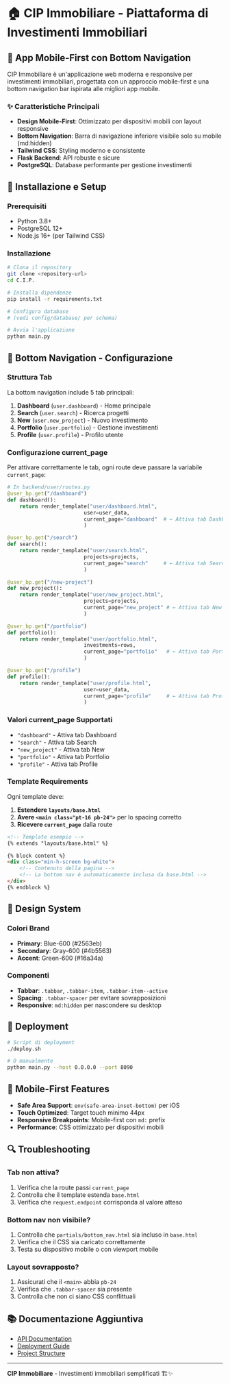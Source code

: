 # 🏠 CIP Immobiliare - Piattaforma di Investimenti Immobiliari

## 📱 **App Mobile-First con Bottom Navigation**

CIP Immobiliare è un'applicazione web moderna e responsive per investimenti immobiliari, progettata con un approccio mobile-first e una bottom navigation bar ispirata alle migliori app mobile.

### ✨ **Caratteristiche Principali**

- **Design Mobile-First**: Ottimizzato per dispositivi mobili con layout responsive
- **Bottom Navigation**: Barra di navigazione inferiore visibile solo su mobile (md:hidden)
- **Tailwind CSS**: Styling moderno e consistente
- **Flask Backend**: API robuste e sicure
- **PostgreSQL**: Database performante per gestione investimenti

## 🔧 **Installazione e Setup**

### **Prerequisiti**
- Python 3.8+
- PostgreSQL 12+
- Node.js 16+ (per Tailwind CSS)

### **Installazione**

```bash
# Clona il repository
git clone <repository-url>
cd C.I.P.

# Installa dipendenze
pip install -r requirements.txt

# Configura database
# (vedi config/database/ per schema)

# Avvia l'applicazione
python main.py
```

## 🧭 **Bottom Navigation - Configurazione**

### **Struttura Tab**
La bottom navigation include 5 tab principali:

1. **Dashboard** (`user.dashboard`) - Home principale
2. **Search** (`user.search`) - Ricerca progetti
3. **New** (`user.new_project`) - Nuovo investimento
4. **Portfolio** (`user.portfolio`) - Gestione investimenti
5. **Profile** (`user.profile`) - Profilo utente

### **Configurazione current_page**

Per attivare correttamente le tab, ogni route deve passare la variabile `current_page`:

```python
# In backend/user/routes.py
@user_bp.get("/dashboard")
def dashboard():
    return render_template("user/dashboard.html", 
                         user=user_data,
                         current_page="dashboard"  # ← Attiva tab Dashboard
                         )

@user_bp.get("/search")
def search():
    return render_template("user/search.html", 
                         projects=projects,
                         current_page="search"     # ← Attiva tab Search
                         )

@user_bp.get("/new-project")
def new_project():
    return render_template("user/new_project.html", 
                         projects=projects,
                         current_page="new_project" # ← Attiva tab New
                         )

@user_bp.get("/portfolio")
def portfolio():
    return render_template("user/portfolio.html", 
                         investments=rows,
                         current_page="portfolio"   # ← Attiva tab Portfolio
                         )

@user_bp.get("/profile")
def profile():
    return render_template("user/profile.html", 
                         user=user_data,
                         current_page="profile"     # ← Attiva tab Profile
                         )
```

### **Valori current_page Supportati**
- `"dashboard"` - Attiva tab Dashboard
- `"search"` - Attiva tab Search  
- `"new_project"` - Attiva tab New
- `"portfolio"` - Attiva tab Portfolio
- `"profile"` - Attiva tab Profile

### **Template Requirements**
Ogni template deve:
1. **Estendere `layouts/base.html`**
2. **Avere `<main class="pt-16 pb-24">`** per lo spacing corretto
3. **Ricevere `current_page`** dalla route

```html
<!-- Template esempio -->
{% extends "layouts/base.html" %}

{% block content %}
<div class="min-h-screen bg-white">
    <!-- Contenuto della pagina -->
    <!-- La bottom nav è automaticamente inclusa da base.html -->
</div>
{% endblock %}
```

## 🎨 **Design System**

### **Colori Brand**
- **Primary**: Blue-600 (#2563eb)
- **Secondary**: Gray-600 (#4b5563)
- **Accent**: Green-600 (#16a34a)

### **Componenti**
- **Tabbar**: `.tabbar`, `.tabbar-item`, `.tabbar-item--active`
- **Spacing**: `.tabbar-spacer` per evitare sovrapposizioni
- **Responsive**: `md:hidden` per nascondere su desktop

## 🚀 **Deployment**

```bash
# Script di deployment
./deploy.sh

# O manualmente
python main.py --host 0.0.0.0 --port 8090
```

## 📱 **Mobile-First Features**

- **Safe Area Support**: `env(safe-area-inset-bottom)` per iOS
- **Touch Optimized**: Target touch minimo 44px
- **Responsive Breakpoints**: Mobile-first con `md:` prefix
- **Performance**: CSS ottimizzato per dispositivi mobili

## 🔍 **Troubleshooting**

### **Tab non attiva?**
1. Verifica che la route passi `current_page`
2. Controlla che il template estenda `base.html`
3. Verifica che `request.endpoint` corrisponda al valore atteso

### **Bottom nav non visibile?**
1. Controlla che `partials/bottom_nav.html` sia incluso in `base.html`
2. Verifica che il CSS sia caricato correttamente
3. Testa su dispositivo mobile o con viewport mobile

### **Layout sovrapposto?**
1. Assicurati che il `<main>` abbia `pb-24`
2. Verifica che `.tabbar-spacer` sia presente
3. Controlla che non ci siano CSS conflittuali

## 📚 **Documentazione Aggiuntiva**

- [API Documentation](docs/api/API_DOCS.md)
- [Deployment Guide](docs/deployment/)
- [Project Structure](docs/project/README.md)

---

**CIP Immobiliare** - Investimenti immobiliari semplificati 🏗️✨
